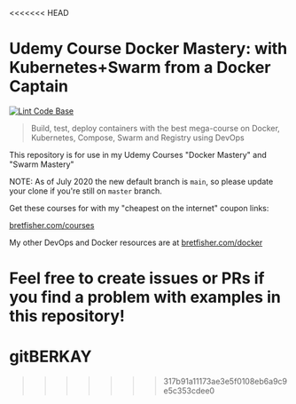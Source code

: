 <<<<<<< HEAD
# Udemy Course Docker Mastery: with Kubernetes+Swarm from a Docker Captain

[![Lint Code Base](https://github.com/BretFisher/udemy-docker-mastery/actions/workflows/linter.yml/badge.svg)](https://github.com/BretFisher/udemy-docker-mastery/actions/workflows/linter.yml)

> Build, test, deploy containers with the best mega-course on Docker, Kubernetes, Compose, Swarm and Registry using DevOps

This repository is for use in my Udemy Courses "Docker Mastery" and "Swarm Mastery"

NOTE: As of July 2020 the new default branch is `main`, so please update your clone if you're still on `master` branch.

Get these courses for with my "cheapest on the internet" coupon links:

[bretfisher.com/courses](https://www.bretfisher.com/courses)

My other DevOps and Docker resources are at [bretfisher.com/docker](https://www.bretfisher.com/docker)

Feel free to create issues or PRs if you find a problem with examples in this repository!
=======
# gitBERKAY
>>>>>>> 317b91a11173ae3e5f0108eb6a9c9e5c353cdee0
